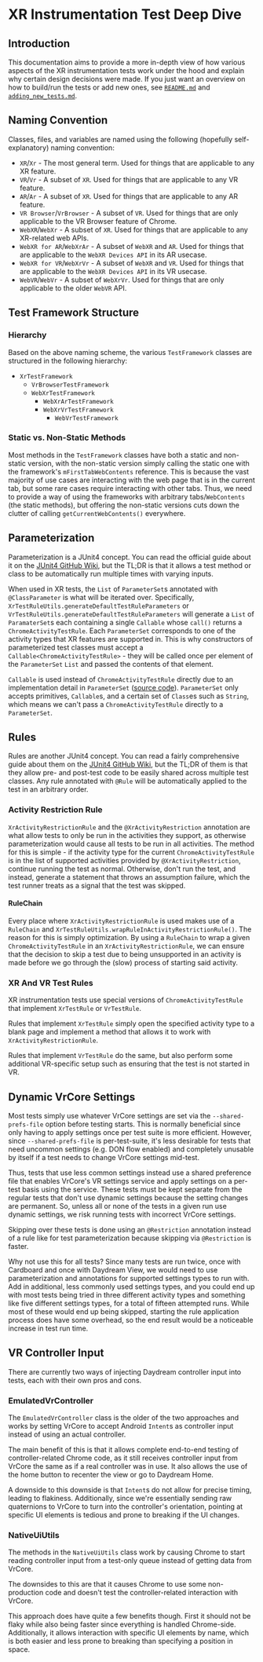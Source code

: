 # XR Instrumentation Test Deep Dive

## Introduction

This documentation aims to provide a more in-depth view of how various aspects
of the XR instrumentation tests work under the hood and explain why certain
design decisions were made. If you just want an overview on how to build/run the
tests or add new ones, see [`README.md`][readme] and
[`adding_new_tests.md`][adding_new_tests].

## Naming Convention

Classes, files, and variables are named using the following (hopefully
self-explanatory) naming convention:

* `XR`/`Xr` - The most general term. Used for things that are applicable to any
  XR feature.
* `VR`/`Vr` - A subset of `XR`. Used for things that are applicable to any VR
  feature.
* `AR`/`Ar` - A subset of `XR`. Used for things that are applicable to any AR
  feature.
* `VR Browser`/`VrBrowser` - A subset of `VR`. Used for things that are only
  applicable to the VR Browser feature of Chrome.
* `WebXR`/`WebXr` - A subset of `XR`. Used for things that are applicable to any
  XR-related web APIs.
* `WebXR for AR`/`WebXrAr` - A subset of `WebXR` and `AR`. Used for things that
  are applicable to the `WebXR Devices API` in its AR usecase.
* `WebXR for VR`/`WebXrVr` - A subset of `WebXR` and `VR`. Used for things that
  are applicable to the `WebXR Devices API` in its VR usecase.
* `WebVR`/`WebVr` - A subset of `WebXrVr`. Used for things that are only
  applicable to the older `WebVR` API.

## Test Framework Structure

### Hierarchy

Based on the above naming scheme, the various `TestFramework` classes are
structured in the following hierarchy:

* `XrTestFramework`
  * `VrBrowserTestFramework`
  * `WebXrTestFramework`
    * `WebXrArTestFramework`
    * `WebXrVrTestFramework`
      * `WebVrTestFramework`

### Static vs. Non-Static Methods

Most methods in the `TestFramework` classes have both a static and non-static
version, with the non-static version simply calling the static one with the
framework's `mFirstTabWebContents` reference. This is because the vast majority
of use cases are interacting with the web page that is in the current tab, but
some rare cases require interacting with other tabs. Thus, we need to provide a
way of using the frameworks with arbitrary tabs/`WebContents`
(the static methods), but offering the non-static versions cuts down the clutter
of calling `getCurrentWebContents()` everywhere.

## Parameterization

Parameterization is a JUnit4 concept. You can read the official guide about it
on the [JUnit4 GitHub Wiki][junit4_wiki_parameterization], but the TL;DR is that
it allows a test method or class to be automatically run multiple times with
varying inputs.

When used in XR tests, the `List` of `ParameterSet`s annotated with
`@ClassParameter` is what will be iterated over. Specifically,
`XrTestRuleUtils.generateDefaultTestRuleParameters` or
`VrTestRuleUtils.generateDefaultTestRuleParameters` will generate a `List` of
`ParamaterSet`s each containing a single `Callable` whose `call()` returns a
`ChromeActivityTestRule`. Each `ParameterSet` corresponds to one of the activity
types that XR features are supported in. This is why constructors of
parameterized test classes must accept a `Callable<ChromeActivityTestRule>` -
they will be called once per element of the `ParameterSet` `List` and passed the
contents of that element.

`Callable` is used instead of `ChromeActivityTestRule` directly due to an
implementation detail in `ParameterSet` ([source code][parameter_set_source]).
`ParameterSet` only accepts primitives, `Callable`s, and a certain set of
`Class`es such as `String`, which means we can't pass a `ChromeActivityTestRule`
directly to a `ParameterSet`.

## Rules

Rules are another JUnit4 concept. You can read a fairly comprehensive guide
about them on the [JUnit4 GitHub Wiki][junit4_wiki_rules], but the TL;DR of them
is that they allow pre- and post-test code to be easily shared across multiple
test classes. Any rule annotated with `@Rule` will be automatically applied to
the test in an arbitrary order.

### Activity Restriction Rule

`XrActivityRestrictionRule` and the `@XrActivityRestriction` annotation are what
allow tests to only be run in the activities they support, as otherwise
parameterization would cause all tests to be run in all activities. The method
for this is simple - if the activity type for the current
`ChromeActivityTestRule` is in the list of supported activities provided by
`@XrActivityRestriction`, continue running the test as normal. Otherwise, don't
run the test, and instead, generate a statement that throws an assumption
failure, which the test runner treats as a signal that the test was skipped.

#### RuleChain

Every place where `XrActivityRestrictionRule` is used makes use of a `RuleChain`
and `XrTestRuleUtils.wrapRuleInActivityRestrictionRule()`. The reason for this
is simply optimization. By using a `RuleChain` to wrap a given
`ChromeActivityTestRule` in an `XrActivityRestrictionRule`, we can ensure that
the decision to skip a test due to being unsupported in an activity is made
before we go through the (slow) process of starting said activity.

### XR And VR Test Rules

XR instrumentation tests use special versions of `ChromeActivityTestRule` that
implement `XrTestRule` or `VrTestRule`.

Rules that implement `XrTestRule` simply open the specified activity type to a
blank page and implement a method that allows it to work with
`XrActivityRestrictionRule`.

Rules that implement `VrTestRule` do the same, but also perform some additional
VR-specific setup such as ensuring that the test is not started in VR.

## Dynamic VrCore Settings

Most tests simply use whatever VrCore settings are set via the
`--shared-prefs-file` option before testing starts. This is normally beneficial
since only having to apply settings once per test suite is more efficient.
However, since `--shared-prefs-file` is per-test-suite, it's less desirable for
tests that need uncommon settings (e.g. DON flow enabled) and completely
unusable by itself if a test needs to change VrCore settings mid-test.

Thus, tests that use less common settings instead use a shared preference file
that enables VrCore's VR settings service and apply settings on a per-test
basis using the service. These tests must be kept separate from the regular
tests that don't use dynamic settings because the setting changes are permanent.
So, unless all or none of the tests in a given run use dynamic settings, we risk
running tests with incorrect VrCore settings.

Skipping over these tests is done using an `@Restriction` annotation instead of
a rule like for test parameterization because skipping via `@Restriction` is
faster.

Why not use this for all tests? Since many tests are run twice, once with
Cardboard and once with Daydream View, we would need to use parameterization and
annotations for supported settings types to run with. Add in additional, less
commonly used settings types, and you could end up with most tests being tried
in three different activity types and something like five different settings
types, for a total of fifteen attempted runs. While most of these would end up
being skipped, starting the rule application process does have some overhead, so
the end result would be a noticeable increase in test run time.

## VR Controller Input

There are currently two ways of injecting Daydream controller input into tests,
each with their own pros and cons.

### EmulatedVrController

The `EmulatedVrController` class is the older of the two approaches and works by
setting VrCore to accept Android `Intent`s as controller input instead of using
an actual controller.

The main benefit of this is that it allows complete end-to-end
testing of controller-related Chrome code, as it still receives controller input
from VrCore the same as if a real controller was in use. It also allows the use
of the home button to recenter the view or go to Daydream Home.

A downside to this downside is that `Intent`s do not allow for precise timing,
leading to flakiness. Additionally, since we're essentially sending raw
quaternions to VrCore to turn into the controller's orientation, pointing at
specific UI elements is tedious and prone to breaking if the UI changes.

### NativeUiUtils

The methods in the `NativeUiUtils` class work by causing Chrome to start reading
controller input from a test-only queue instead of getting data from VrCore.

The downsides to this are that it causes Chrome to use some non-production code
and doesn't test the controller-related interaction with VrCore.

This approach does have quite a few benefits though. First it should not be
flaky while also being faster since everything is handled Chrome-side.
Additionally, it allows interaction with specific UI elements by name, which is
both easier and less prone to breaking than specifying a position in space.


[readme]: https://chromium.googlesource.com/chromium/src/+/master/chrome/android/javatests/src/org/chromium/chrome/browser/vr/README.md
[adding_new_tests]: https://chromium.googlesource.com/chromium/src/+/master/chrome/android/javatests/src/org/chromium/chrome/browser/vr/adding_new_tests.md
[junit4_wiki_parameterization]: https://github.com/junit-team/junit4/wiki/parameterized-tests
[parameter_set_source]: https://chromium.googlesource.com/chromium/src/+/master/base/test/android/javatests/src/org/chromium/base/test/params/ParameterSet.java
[junit4_wiki_rules]: https://github.com/junit-team/junit4/wiki/rules